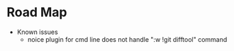 # Road Map

- Known issues
  - noice plugin for cmd line does not handle ":w !git difftool" command
